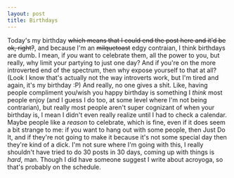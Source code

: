 ```yaml
---
layout: post
title: Birthdays
---
```

Today's my birthday ~~which means that I could end the post here and it'd be ok, right?~~, and because I'm an ~~milquetoast~~ edgy contraian, I think birthdays are dumb. 
I mean, if *you* want to celebrate them, all the power to you, but really, why limit your partying to just one day? And if you're on the more introverted end of the spectrum, then why expose yourself to that at all? (Look I know that's actually not the way introverts work, but I'm tired and again, it's my birthday :P)
And really, no one gives a shit. Like, having people compliment you/wish you happy birthday is something I *think* most people enjoy (and I guess I do too, at some level where I'm not being contrarian), but really most people aren't super cognizant of when your birthday is, I mean I didn't even really realize until I had to check a calendar. 
Maybe people like a *reason* to celebrate, which is fine, even if it does seem a bit strange to me: if you want to hang out with some people, then Just Do It, and if they're not going to make it because it's not some special day then they're kind of a dick. 
I'm not sure where I'm going with this, I really shouldn't have tried to do 30 posts in 30 days, coming up with things is *hard*, man.
Though I did have someone suggest I write about acroyoga, so that's probably on the schedule. 